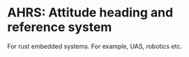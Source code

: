 # AHRS: Attitude heading and reference system

For rust embedded systems. For example, UAS, robotics etc.